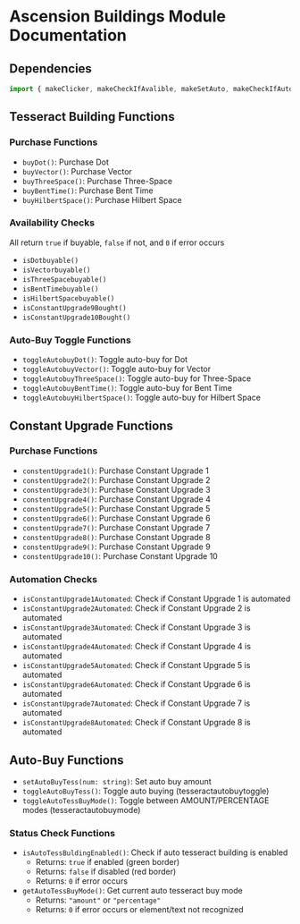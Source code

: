 # Ascension Buildings Module Documentation

## Dependencies
```typescript
import { makeClicker, makeCheckIfAvalible, makeSetAuto, makeCheckIfAutomated, Layer } from "../utils";
```

## Tesseract Building Functions

### Purchase Functions
- `buyDot()`: Purchase Dot
- `buyVector()`: Purchase Vector
- `buyThreeSpace()`: Purchase Three-Space
- `buyBentTime()`: Purchase Bent Time
- `buyHilbertSpace()`: Purchase Hilbert Space

### Availability Checks
All return `true` if buyable, `false` if not, and `0` if error occurs
- `isDotbuyable()`
- `isVectorbuyable()`
- `isThreeSpacebuyable()`
- `isBentTimebuyable()`
- `isHilbertSpacebuyable()`
- `isConstantUpgrade9Bought()`
- `isConstantUpgrade10Bought()`

### Auto-Buy Toggle Functions
- `toggleAutobuyDot()`: Toggle auto-buy for Dot
- `toggleAutobuyVector()`: Toggle auto-buy for Vector
- `toggleAutobuyThreeSpace()`: Toggle auto-buy for Three-Space
- `toggleAutobuyBentTime()`: Toggle auto-buy for Bent Time
- `toggleAutobuyHilbertSpace()`: Toggle auto-buy for Hilbert Space

## Constant Upgrade Functions

### Purchase Functions
- `constentUpgrade1()`: Purchase Constant Upgrade 1
- `constentUpgrade2()`: Purchase Constant Upgrade 2
- `constentUpgrade3()`: Purchase Constant Upgrade 3
- `constentUpgrade4()`: Purchase Constant Upgrade 4
- `constentUpgrade5()`: Purchase Constant Upgrade 5
- `constentUpgrade6()`: Purchase Constant Upgrade 6
- `constentUpgrade7()`: Purchase Constant Upgrade 7
- `constentUpgrade8()`: Purchase Constant Upgrade 8
- `constentUpgrade9()`: Purchase Constant Upgrade 9
- `constentUpgrade10()`: Purchase Constant Upgrade 10

### Automation Checks
- `isConstantUpgrade1Automated`: Check if Constant Upgrade 1 is automated
- `isConstantUpgrade2Automated`: Check if Constant Upgrade 2 is automated
- `isConstantUpgrade3Automated`: Check if Constant Upgrade 3 is automated
- `isConstantUpgrade4Automated`: Check if Constant Upgrade 4 is automated
- `isConstantUpgrade5Automated`: Check if Constant Upgrade 5 is automated
- `isConstantUpgrade6Automated`: Check if Constant Upgrade 6 is automated
- `isConstantUpgrade7Automated`: Check if Constant Upgrade 7 is automated
- `isConstantUpgrade8Automated`: Check if Constant Upgrade 8 is automated

## Auto-Buy Functions
- `setAutoBuyTess(num: string)`: Set auto buy amount
- `toggleAutoBuyTess()`: Toggle auto buying (tesseractautobuytoggle)
- `toggleAutoTessBuyMode()`: Toggle between AMOUNT/PERCENTAGE modes (tesseractautobuymode)

### Status Check Functions
- `isAutoTessBuldingEnabled()`: Check if auto tesseract building is enabled
  - Returns: `true` if enabled (green border)
  - Returns: `false` if disabled (red border)
  - Returns: `0` if error occurs
- `getAutoTessBuyMode()`: Get current auto tesseract buy mode
  - Returns: `"amount"` or `"percentage"`
  - Returns: `0` if error occurs or element/text not recognized